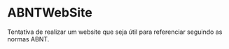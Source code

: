 # ABNTWebSite
Tentativa de realizar um website que seja útil para referenciar seguindo as normas ABNT.
